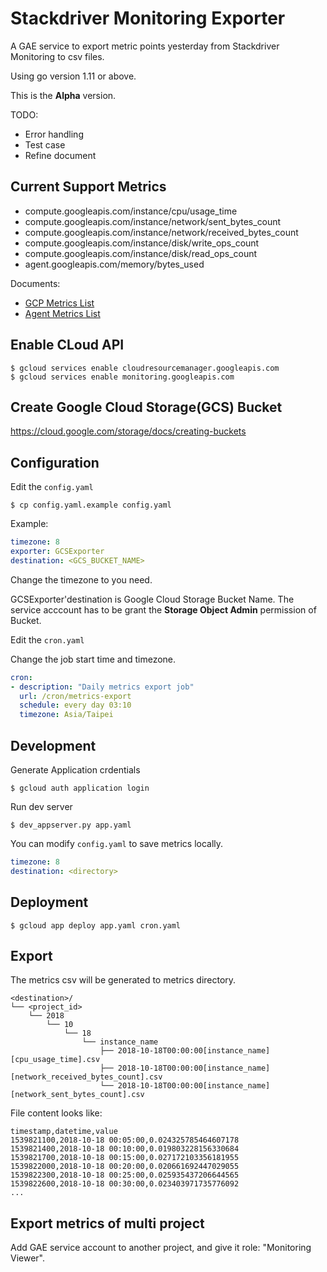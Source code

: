 # Stackdriver Monitoring Exporter

A GAE service to export metric points yesterday from Stackdriver Monitoring to csv files.

Using go version 1.11 or above.

This is the **Alpha** version.

TODO:
- Error handling
- Test case
- Refine document

## Current Support Metrics

- compute.googleapis.com/instance/cpu/usage_time
- compute.googleapis.com/instance/network/sent_bytes_count
- compute.googleapis.com/instance/network/received_bytes_count
- compute.googleapis.com/instance/disk/write_ops_count
- compute.googleapis.com/instance/disk/read_ops_count
- agent.googleapis.com/memory/bytes_used

Documents:
- [GCP Metrics List](https://cloud.google.com/monitoring/api/metrics_gcp)
- [Agent Metrics List](https://cloud.google.com/monitoring/api/metrics_agent#agent-memory)

## Enable CLoud API

```shell
$ gcloud services enable cloudresourcemanager.googleapis.com
$ gcloud services enable monitoring.googleapis.com
```

## Create Google Cloud Storage(GCS) Bucket

https://cloud.google.com/storage/docs/creating-buckets

## Configuration

Edit the `config.yaml`

```shell
$ cp config.yaml.example config.yaml
```

Example:

```yaml
timezone: 8
exporter: GCSExporter
destination: <GCS_BUCKET_NAME>
```

Change the timezone to you need.

GCSExporter'destination is Google Cloud Storage Bucket Name. The service acccount has to be grant the **Storage Object Admin** permission of Bucket.

Edit the `cron.yaml`

Change the job start time and timezone.

```yaml
cron:
- description: "Daily metrics export job"
  url: /cron/metrics-export
  schedule: every day 03:10
  timezone: Asia/Taipei
```

## Development

Generate Application crdentials

```shell
$ gcloud auth application login
```

Run dev server

```shell
$ dev_appserver.py app.yaml
```

You can modify `config.yaml` to save metrics locally.

```yaml
timezone: 8
destination: <directory>
```

## Deployment

```shell
$ gcloud app deploy app.yaml cron.yaml
```

## Export

The metrics csv will be generated to metrics directory.

```shell
<destination>/
└── <project_id>
    └── 2018
        └── 10
            └── 18
                └── instance_name
                    ├── 2018-10-18T00:00:00[instance_name][cpu_usage_time].csv
                    ├── 2018-10-18T00:00:00[instance_name][network_received_bytes_count].csv
                    └── 2018-10-18T00:00:00[instance_name][network_sent_bytes_count].csv
```

File content looks like:

```plain
timestamp,datetime,value
1539821100,2018-10-18 00:05:00,0.024325785464607178
1539821400,2018-10-18 00:10:00,0.019803228156330684
1539821700,2018-10-18 00:15:00,0.027172103356181955
1539822000,2018-10-18 00:20:00,0.020661692447029055
1539822300,2018-10-18 00:25:00,0.025935437206644565
1539822600,2018-10-18 00:30:00,0.023403971735776092
...
```

## Export metrics of multi project

Add GAE service account to another project, and give it role: "Monitoring Viewer".
